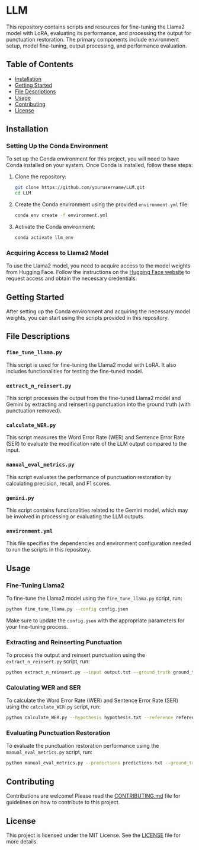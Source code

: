 
# LLM

This repository contains scripts and resources for fine-tuning the Llama2 model with LoRA, evaluating its performance, and processing the output for punctuation restoration. The primary components include environment setup, model fine-tuning, output processing, and performance evaluation.

## Table of Contents
- [Installation](#installation)
- [Getting Started](#getting-started)
- [File Descriptions](#file-descriptions)
- [Usage](#usage)
- [Contributing](#contributing)
- [License](#license)

## Installation

### Setting Up the Conda Environment
To set up the Conda environment for this project, you will need to have Conda installed on your system. Once Conda is installed, follow these steps:

1. Clone the repository:
   ```bash
   git clone https://github.com/yourusername/LLM.git
   cd LLM
   ```

2. Create the Conda environment using the provided `environment.yml` file:
   ```bash
   conda env create -f environment.yml
   ```

3. Activate the Conda environment:
   ```bash
   conda activate llm_env
   ```

### Acquiring Access to Llama2 Model
To use the Llama2 model, you need to acquire access to the model weights from Hugging Face. Follow the instructions on the [Hugging Face website](https://huggingface.co/) to request access and obtain the necessary credentials.

## Getting Started

After setting up the Conda environment and acquiring the necessary model weights, you can start using the scripts provided in this repository.

## File Descriptions

### `fine_tune_llama.py`
This script is used for fine-tuning the Llama2 model with LoRA. It also includes functionalities for testing the fine-tuned model.

### `extract_n_reinsert.py`
This script processes the output from the fine-tuned Llama2 model and Gemini by extracting and reinserting punctuation into the ground truth (with punctuation removed).

### `calculate_WER.py`
This script measures the Word Error Rate (WER) and Sentence Error Rate (SER) to evaluate the modification rate of the LLM output compared to the input.

### `manual_eval_metrics.py`
This script evaluates the performance of punctuation restoration by calculating precision, recall, and F1 scores.

### `gemini.py`
This script contains functionalities related to the Gemini model, which may be involved in processing or evaluating the LLM outputs.

### `environment.yml`
This file specifies the dependencies and environment configuration needed to run the scripts in this repository.

## Usage

### Fine-Tuning Llama2
To fine-tune the Llama2 model using the `fine_tune_llama.py` script, run:
```bash
python fine_tune_llama.py --config config.json
```
Make sure to update the `config.json` with the appropriate parameters for your fine-tuning process.

### Extracting and Reinserting Punctuation
To process the output and reinsert punctuation using the `extract_n_reinsert.py` script, run:
```bash
python extract_n_reinsert.py --input output.txt --ground_truth ground_truth.txt
```

### Calculating WER and SER
To calculate the Word Error Rate (WER) and Sentence Error Rate (SER) using the `calculate_WER.py` script, run:
```bash
python calculate_WER.py --hypothesis hypothesis.txt --reference reference.txt
```

### Evaluating Punctuation Restoration
To evaluate the punctuation restoration performance using the `manual_eval_metrics.py` script, run:
```bash
python manual_eval_metrics.py --predictions predictions.txt --ground_truth ground_truth.txt
```

## Contributing

Contributions are welcome! Please read the [CONTRIBUTING.md](CONTRIBUTING.md) file for guidelines on how to contribute to this project.

## License

This project is licensed under the MIT License. See the [LICENSE](LICENSE) file for more details.
